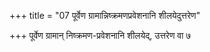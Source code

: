 +++
title = "07 पूर्वेण ग्रामान्निष्क्रमणप्रवेशनानि शीलयेदुत्तरेण"

+++
पूर्वेण ग्रामान् निष्क्रमण-प्रवेशनानि शीलयेद्, उत्तरेण वा ७